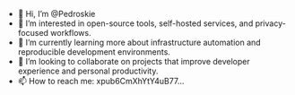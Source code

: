 - 👋 Hi, I’m @Pedroskie
- 👀 I’m interested in open-source tools, self-hosted services, and privacy-focused workflows.
- 🌱 I’m currently learning more about infrastructure automation and reproducible development environments.
- 💞️ I’m looking to collaborate on projects that improve developer experience and personal productivity.
- 📫 How to reach me: xpub6CmXhYtY4uB77...

<!---
Pedroskie/Pedroskie is a ✨ special ✨ repository because its `README.md` (this file) appears on your GitHub profile.
You can click the Preview link to take a look at your changes.
--->

